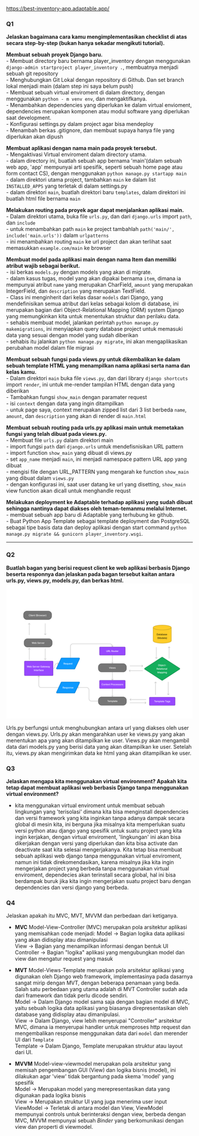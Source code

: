 https://best-inventory-app.adaptable.app/

### Q1
**Jelaskan bagaimana cara kamu mengimplementasikan checklist di atas secara step-by-step (bukan hanya sekadar mengikuti tutorial).**

**Membuat sebuah proyek Django baru.** <br>
	- Membuat directory baru bernama player_inventory dengan menggunakan `django-admin startproject player_inventory .`, membuatnya menjadi sebuah git repository <br>
	-  Menghubungkan Git Lokal dengan repository di Github. Dan set branch lokal menjadi main (dalam step ini saya belum push) <br>
	- Membuat sebuah virtual enviroment di dalam directory, dengan menggunakan `python - m venv env`, dan mengaktifkanya. <br>
	- Menambahkan dependencies yang diperlukan ke dalam virtual envioment, dependencies merupakan komponen atau modul software yang diperlukan saat development. <br>
	- Konfigurasi settings.py dalam project agar bisa mendeploy <br>
	- Menambah berkas .gitignore, dan membuat supaya hanya file yang diperlukan akan dipush <br>
	

**Membuat aplikasi dengan nama main pada proyek tersebut.** <br>
	- Mengaktivasi Virtual enviroment dalam directory utama. <br>
	- dalam directory ini, buatlah sebuah app bernama 'main'(dalam sebuah web app, 'app' mempunyai arti spesifik, seperti sebuah home page atau form contact CS), dengan menggunakan `python manage.py startapp main` <br>
	- dalam direktori utama project, tambahkan `main` ke dalam list `INSTALLED_APPS`
	   yang terletak di dalam settings.py <br>
	- dalam direktori `main`, buatlah direktori baru `templates`, dalam direktori ini buatlah html file bernama `main` <br>
	   
**Melakukan routing pada proyek agar dapat menjalankan aplikasi main.** <br>
	- Dalam direktori utama, buka file `urls.py`, dan dari `django.urls` import `path`, dan `include` <br>
	- untuk menambahkan path `main` ke project tambahlah `path('main/', include('main.urls'))` dalam `urlpatterns` <br>
	- ini menambahkan routing `main` ke url project dan akan terlihat saat memasukkan `example.com/main` ke browser <br>


**Membuat model pada aplikasi main dengan nama Item dan memiliki atribut wajib sebagai berikut.** <br>
	- isi berkas `models.py` dengan models yang akan di migrate. <br>
	- dalam kasus tugas, model yang akan dipakai bernama `item`, dimana ia mempunyai atribut `name` yang merupakan CharField, `amount` yang merupakan IntegerField, dan `description` yang merupakan TextField. <br>
	- Class ini menginherit dari kelas dasar `models` dari Django, yang mendefinisikan semua atribut dari kelas sebagai kolom di database, ini merupakan bagian dari Object-Relational Mapping (ORM) system Django yang memungkinkan kita untuk menentukan struktur dan perilaku data. <br>
	- sehabis membuat model, jalankan perintah `python manage.py makemigrations`, ini menyiapkan query database project untuk memasuki data yang sesuai dengan model yang sudah diberikan <br>
	- sehabis itu jalankan `python manage.py migrate`, ini akan mengaplikasikan perubahan model dalam file migrasi <br>


**Membuat sebuah fungsi pada views.py untuk dikembalikan ke dalam sebuah template HTML yang menampilkan nama aplikasi serta nama dan kelas kamu.** <br>
	- Dalam direktori `main` buka file `views.py`, dan dari library `django shortcuts` import `render`, ini untuk me-render tampilan HTML dengan data yang diberikan <br>
	- Tambahkan fungsi `show_main` dengan paramater request <br>
	- isi `context` dengan data yang ingin ditampilkan <br>
	- untuk page saya, context merupakan zipped list dari 3 list berbeda `name`, `amount`, dan `description` yang akan di render di `main.html` <br>

**Membuat sebuah routing pada urls.py aplikasi main untuk memetakan fungsi yang telah dibuat pada views.py.** <br>
	- Membuat file `urls.py` dalam direktori main <br>
	- import fungsi `path` dari `django.urls` untuk mendefisnisikan URL pattern <br>
	- import function `show_main` yang dibuat di views.py <br>
	- set `app_name` menjadi `main`, ini menjadi namespace pattern URL app yang dibuat <br>
	- mengisi file dengan URL_PATTERN yang mengarah ke function `show_main` yang dibuat dalam `views.py` <br> 
	- dengan konfigurasi ini, saat user datang ke url yang disetting, `show_main` view function akan dicall untuk menghandle requst <br>


**Melakukan deployment ke Adaptable terhadap aplikasi yang sudah dibuat sehingga nantinya dapat diakses oleh teman-temanmu melalui Internet.** <br>
	- membuat sebuah app baru di Adaptable yang terhubung ke github. <br>
	- Buat Python App Template sebagai template deployment dan PostgreSQL sebagai tipe basis data dan deploy aplikasi dengan start command `python manage.py migrate && gunicorn player_inventory.wsgi`. <br>


---

### Q2
**Buatlah bagan yang berisi request client ke web aplikasi berbasis Django beserta responnya dan jelaskan pada bagan tersebut kaitan antara urls.py, views.py, models.py, dan berkas html.**
![Database Image](ReadmeImg/Database.png)

Urls.py berfungsi untuk menghubungkan antara url yang diakses oleh user dengan views.py. 
Urls.py akan mengarahkan user ke views.py yang akan menentukan apa yang akan ditampilkan ke user. 
Views.py akan mengambil data dari models.py yang berisi data yang akan ditampilkan ke user. 
Setelah itu, views.py akan mengirimkan data ke html yang akan ditampilkan ke user.


### Q3
**Jelaskan mengapa kita menggunakan virtual environment? Apakah kita tetap dapat membuat aplikasi web berbasis Django tanpa menggunakan virtual environment?** <br>
    
- kita menggunakan virtual enviroment untuk membuat sebuah lingkungan yang 'terisolasi' dimana kita bisa menginstall dependencies dan versi framework yang kita inginkan tanpa adanya dampak secara global di mesin kita, ini berguna jika misalnya kita memperlukan suatu versi python atau django yang spesifik untuk suatu project yang kita ingin kerjakan, dengan virtual enviroment, 'lingkungan' ini akan bisa dikerjakan dengan versi yang diperlukan dan kita bisa activate dan deactivate saat kita selesai mengerjakanya. Kita tetap bisa membuat sebuah aplikasi web django tanpa menggunakan virtual enviroment, namun ini tidak direkomendasikan, karena misalnya jika kita ingin mengerjakan project yang berbeda tanpa menggunakan virtual enviroment, dependecies akan terinstall secara global, hal ini bisa berdampak buruk jika kita ingin mengerjakan suatu project baru dengan dependencies dan versi django yang berbeda.

### Q4
Jelaskan apakah itu MVC, MVT, MVVM dan perbedaan dari ketiganya.

- **MVC**
    Model-View-Controller (MVC) merupakan pola arsitektur aplikasi yang memisahkan code menjadi:
        Model -> Bagian logika data aplikasi yang akan didisplay atau dimanipulasi <br>
        View -> Bagian yang menampilkan informasi dengan bentuk UI<br>
        Controller -> Bagian "logika" aplikasi yang mengubungkan model dan view 
        dan mengatur request yang masuk<br>
        
- **MVT**
    Model-Views-Template merupakan pola arsitektur aplikasi yang digunakan oleh Django web framework, implementasinya pada dasarnya sangat mirip dengan MVT, dengan beberapa penamaan yang beda. Salah satu perbedaan yang utama adalah di MVT Controller sudah ada dari framework dan tidak perlu dicode sendiri.<br>
        Model -> Dalam Django model sama saja dengan bagian model di MVC, yaitu sebuah logika data aplikasi yang biasanya direpresentasikan oleh database yang didisplay atau dimanipulasi. <br>
        View -> Dalam Django, view lebih menyerupai "Controller" arsitektur MVC, dimana ia menyerupai handler untuk memproses http request dan mengembalikan response menggunakan data dari `model` dan merender UI dari `Template`<br>
        Template -> Dalam Django, Template merupakan struktur atau layout dari UI.<br>

- **MVVM**
    Model-view-viewmodel merupakan pola arsitektur yang memisah pengembangan GUI (View) dan logika bisnis (model), ini dilakukan agar 'view' tidak bergantung pada skema 'model' yang spesifik <br>
        Model -> Merupakan model yang merepresentasikan data yang digunakan pada logika bisnis <br>
        View -> Merupakan struktur UI yang juga menerima user input <br>
        ViewModel -> Terletak di antara model dan View, ViewModel mempunyai controls untuk berinteraksi dengan view, berbeda dengan MVC, MVVM mempunyai sebuah *Binder* yang berkomunikasi dengan view dan properti di viewmodel. <br>

